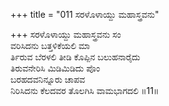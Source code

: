 +++
title = "011 ಸರಳೊಳಾಯ್ದು ಮಹಾಸ್ತ್ರವನು"

+++
ಸರಳೊಳಾಯ್ದು ಮಹಾಸ್ತ್ರವನು ಸಂ   
ವರಿಸಿದನು ಬತ್ತಳಿಕೆಯಲಿ ಮಾ   
ರ್ತಿರುವ ಬೆರಳಲಿ ತೀಡಿ ಕೊಪ್ಪಿನ ಬಲುಹನಾರೈದು   
ತಿರುವನೇರಿಸಿ ಮಿಡಿಮಿಡಿದು ಪೊಂ   
ಬರಹದವನಿನ್ನೂರು ಚಾಪವ   
ನಿರಿಸಿದನು ಕೆಲದವರ ತೊಲಗಿಸಿ ವಾಮಭಾಗದಲಿ       ॥11॥